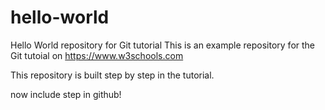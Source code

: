 # hello-world
Hello World repository for Git tutorial
This is an example repository for the Git tutoial on https://www.w3schools.com

This repository is built step by step in the tutorial.

now include step in github!
